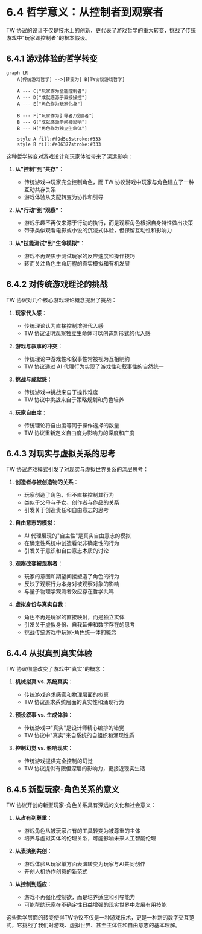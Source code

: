 # 6.4 哲学意义：从控制者到观察者

TW 协议的设计不仅是技术上的创新，更代表了游戏哲学的重大转变，挑战了传统游戏中"玩家即控制者"的根本假设。

## 6.4.1 游戏体验的哲学转变

```mermaid
graph LR
    A[传统游戏哲学] -->|转变为| B[TW协议游戏哲学]

    A --- C["玩家作为全能控制者"]
    A --- D["成就感源于直接操控"]
    A --- E["角色作为玩家化身"]

    B --- F["玩家作为引导者/观察者"]
    B --- G["成就感源于间接影响"]
    B --- H["角色作为独立生命体"]

    style A fill:#f9d5e5stroke:#333
    style B fill:#e06377stroke:#333
```

这种哲学转变对游戏设计和玩家体验带来了深远影响：

1. **从"控制"到"共存"**：
   - 传统游戏中玩家完全控制角色，而 TW 协议游戏中玩家与角色建立了一种互动共存关系
   - 游戏体验从支配转变为协作和引导

2. **从"行动"到"观察"**：
   - 游戏乐趣不再仅来源于行动的执行，而是观察角色根据自身特性做出决策
   - 带来类似观看电影或小说的沉浸式体验，但保留互动性和影响力

3. **从"技能测试"到"生命模拟"**：
   - 游戏不再聚焦于测试玩家的反应速度和操作技巧
   - 转而关注角色生命历程的真实模拟和有机发展

## 6.4.2 对传统游戏理论的挑战

TW 协议对几个核心游戏理论概念提出了挑战：

1. **玩家代入感**：
   - 传统理论认为直接控制增强代入感
   - TW 协议证明观察独立生命体可以创造新形式的代入感

2. **游戏与叙事的冲突**：
   - 传统理论中游戏性和叙事性常被视为互相制约
   - TW 协议通过 AI 代理行为实现了游戏性和叙事性的自然统一

3. **挑战与成就感**：
   - 传统游戏中挑战来自于操作难度
   - TW 协议中挑战来自于策略规划和角色培养

4. **玩家自由度**：
   - 传统理论将自由度等同于操作选择的数量
   - TW 协议重新定义自由度为影响力的深度和广度

## 6.4.3 对现实与虚拟关系的思考

TW 协议游戏模式引发了对现实与虚拟世界关系的深层思考：

1. **创造者与被创造物的关系**：
   - 玩家创造了角色，但不直接控制其行为
   - 类似于父母与子女、创作者与作品的关系
   - 引发关于创造责任和自由意志的思考

2. **自由意志的模拟**：
   - AI 代理展现的"自主性"是真实自由意志的模拟
   - 在确定性系统中创造看似非确定性的行为
   - 引发关于意识和自由意志本质的讨论

3. **观察改变被观察者**：
   - 玩家的意图和期望间接塑造了角色的行为
   - 反映了观察行为本身对被观察对象的影响
   - 与量子物理学观测者效应存在哲学共鸣

4. **虚拟身份与真实自我**：
   - 角色不再是玩家的直接映射，而是独立实体
   - 引发关于虚拟身份、自我延伸和数字存在的思考
   - 挑战传统游戏中玩家-角色统一体的概念

## 6.4.4 从拟真到真实体验

TW 协议彻底改变了游戏中"真实"的概念：

1. **机械拟真 vs. 系统真实**：
   - 传统游戏追求感官和物理层面的拟真
   - TW 协议追求系统层面的真实性和涌现行为

2. **预设叙事 vs. 生成体验**：
   - 传统游戏中"真实"是设计师精心编排的错觉
   - TW 协议中"真实"来自系统的自组织和涌现性质

3. **控制幻觉 vs. 影响现实**：
   - 传统游戏提供完全控制的幻觉
   - TW 协议提供有限但深层的影响力，更接近现实生活

## 6.4.5 新型玩家-角色关系的意义

TW 协议开创的新型玩家-角色关系具有深远的文化和社会意义：

1. **从占有到尊重**：
   - 游戏角色从被玩家占有的工具转变为被尊重的主体
   - 培养与虚拟实体的伦理关系，可能影响未来人工智能伦理

2. **从表演到共创**：
   - 游戏体验从玩家单方面表演转变为玩家与AI共同创作
   - 开创人机协作创意的新范式

3. **从控制到适应**：
   - 游戏不再强化控制欲，而是培养适应和引导能力
   - 可能帮助玩家在不确定性日益增强的现实世界中发展有用技能

这些哲学层面的转变使得TW协议不仅是一种游戏技术，更是一种新的数字交互范式，它挑战了我们对游戏、虚拟世界、甚至主体性和自由意志的基本理解。
